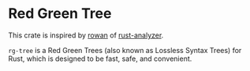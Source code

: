 # Red Green Tree

This crate is inspired by [rowan](https://github.com/rust-analyzer/rowan) of [rust-analyzer](https://github.com/rust-lang/rust-analyzer).

`rg-tree` is a Red Green Trees (also known as Lossless Syntax Trees) for Rust,
which is designed to be fast, safe, and convenient.
